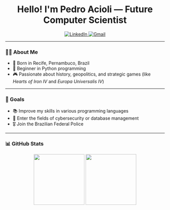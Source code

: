 <h1 align="center">Hello! I'm Pedro Acioli — Future Computer Scientist</h1>

<p align="center">
  <a href="https://www.linkedin.com/in/pedro-victor-acioli/" target="_blank">
    <img src="https://img.shields.io/badge/LinkedIn-0077B5?style=for-the-badge&logo=linkedin&logoColor=white" alt="LinkedIn">
  </a>
  <a href="mailto:ppvr2005@gmail.com">
    <img src="https://img.shields.io/badge/Gmail-D14836?style=for-the-badge&logo=gmail&logoColor=white" alt="Gmail">
  </a>
</p>

---

### 👨‍🏫 About Me

- 📍 Born in Recife, Pernambuco, Brazil  
- 🐍 Beginner in Python programming  
- 🎮 Passionate about history, geopolitics, and strategic games (like *Hearts of Iron IV* and *Europa Universalis IV*)

---

### 🎯 Goals

- 📚 Improve my skills in various programming languages  
- 🔐 Enter the fields of cybersecurity or database management  
- 🎖️ Join the Brazilian Federal Police  

---

### 📊 GitHub Stats

<p align="center">
  <img height="160em" src="https://github-readme-stats.vercel.app/api?username=linzkeys&show_icons=true&theme=tokyonight&hide_title=true" />
  <img height="160em" src="https://github-readme-stats.vercel.app/api/top-langs/?username=linzkeys&layout=compact&theme=tokyonight&hide_title=true"/>
</p>


